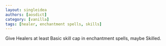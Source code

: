 ```yaml
---
layout: singleidea
authors: [aosdict]
category: [vanilla]
tags: [healer, enchantment spells, skills]
---
```

Give Healers at least Basic skill cap in enchantment spells, maybe Skilled.
